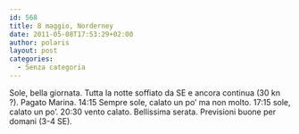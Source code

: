 ```yaml
---
id: 568
title: 8 maggio, Norderney
date: 2011-05-08T17:53:29+02:00
author: polaris
layout: post
categories:
  - Senza categoria
---
```

Sole, bella giornata. Tutta la notte soffiato da SE e ancora continua (30 kn ?). Pagato Marina. 14:15 Sempre sole, calato un po&#8217; ma non molto. 17:15 sole, calato un po&#8217;. 20:30 vento calato. Bellissima serata. Previsioni buone per domani (3-4 SE).